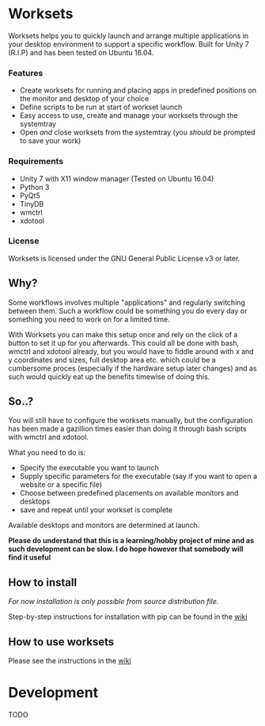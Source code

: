 # Worksets

Worksets helps you to quickly launch and arrange multiple applications in your desktop environment to support a specific workflow.
Built for Unity 7 (R.I.P) and has been tested on Ubuntu 16.04.

### Features

* Create worksets for running and placing apps in predefined positions on the monitor and desktop of your choice
* Define scripts to be run at start of workset launch
* Easy access to use, create and manage your worksets through the systemtray
* Open *and* close worksets from the systemtray (you *should* be prompted to save your work)

### Requirements
* Unity 7 with X11 window manager (Tested on Ubuntu 16.04)
* Python 3
* PyQt5
* TinyDB
* wmctrl
* xdotool

### License
Worksets is licensed under the GNU General Public License v3 or later.  

## Why?
Some workflows involves multiple "applications" and regularly switching between them.
Such a workflow could be something you do every day or something you need to work on for a limited time. 

With Worksets you can make this setup once and rely on the click of a button to set it up for you afterwards. This could all be done with bash, wmctrl and xdotool already, but you would have to fiddle around with x and y coordinates and sizes, full desktop area etc. which could be a cumbersome proces (especially if the hardware setup later changes) and as such would quickly eat up the benefits timewise of doing this.

## So..?

You will still have to configure the worksets manually, but the configuration has been made a gazillion times easier than doing it through bash scripts with wmctrl and xdotool.

What you need to do is:

* Specify the executable you want to launch
* Supply specific parameters for the executable (say if you want to open a website or a specific file)
* Choose between predefined placements on available monitors and desktops
* save and repeat until your workset is complete 

Available desktops and monitors are determined at launch.

**Please do understand that this is a learning/hobby project of mine and as such development can be slow. I do hope however that somebody will find it useful**

## How to install

*For now installation is only possible from source distribution file.*  

Step-by-step instructions for installation with pip can be found in the [wiki](https://github.com/DozyDolphin/Worksets/wiki/How-to-install%2C-run-or-uninstall-worksets)

## How to use worksets

Please see the instructions in the [wiki](https://github.com/DozyDolphin/Worksets/wiki/How-to-use-worksets)

# Development

TODO